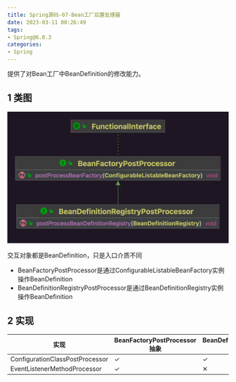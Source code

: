 ```yaml
---
title: Spring源码-07-Bean工厂后置处理器
date: 2023-03-11 00:26:49
tags:
- Spring@6.0.3
categories:
- Spring
---
```


提供了对Bean工厂中BeanDefinition的修改能力。

## 1 类图

![](Spring源码-07-Bean工厂后置处理器/202212061706549.png)

交互对象都是BeanDefinition，只是入口介质不同

* BeanFactoryPostProcessor是通过ConfigurableListableBeanFactory实例操作BeanDefinition
* BeanDefinitionRegistryPostProcessor是通过BeanDefinitionRegistry实例操作BeanDefinition

## 2 实现

| 实现                            | BeanFactoryPostProcessor抽象 | BeanDefinitionRegistryPostProcessor抽象 |
| ------------------------------- | ---------------------------- | --------------------------------------- |
| ConfigurationClassPostProcessor | &#10003;                     | &#10003;                                |
| EventListenerMethodProcessor    | &#10003;                     | &#10005;                                |

